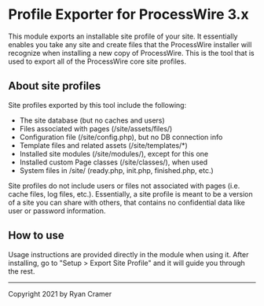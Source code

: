 # Profile Exporter for ProcessWire 3.x

This module exports an installable site profile of your site. It essentially enables 
you take any site and create files that the ProcessWire installer will recognize 
when installing a new copy of ProcessWire. This is the tool that is used to export
all of the ProcessWire core site profiles. 

## About site profiles

Site profiles exported by this tool include the following:

- The site database (but no caches and users)
- Files associated with pages (/site/assets/files/)
- Configuration file (/site/config.php), but no DB connection info
- Template files and related assets (/site/templates/*)
- Installed site modules (/site/modules/), except for this one
- Installed custom Page classes (/site/classes/), when used
- System files in /site/ (ready.php, init.php, finished.php, etc.)

Site profiles do not include users or files not associated with pages (i.e. cache 
files, log files, etc.). Essentially, a site profile is meant to be a version of
a site you can share with others, that contains no confidential data like
user or password information. 

## How to use

Usage instructions are provided directly in the module when using it. After 
installing, go to "Setup > Export Site Profile" and it will guide you through the 
rest. 

---

Copyright 2021 by Ryan Cramer


